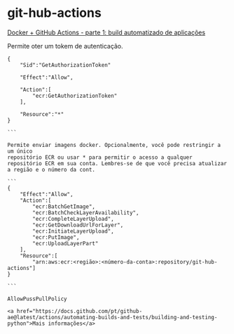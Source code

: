 # git-hub-actions

<a href="https://renatogroffe.medium.com/docker-github-actions-parte-1-build-automatizado-de-aplica%C3%A7%C3%B5es-7346f04c7f4e">Docker + GitHub Actions - parte 1: build automatizado de aplicações</a>


Permite oter um tokem de autenticação.

````
{
    "Sid":"GetAuthorizationToken"

    "Effect":"Allow",

    "Action":[
        "ecr:GetAuthorizationToken"
    ],

    "Resource":"*"
}

```

Permite enviar imagens docker. Opcionalmente, você pode restringir a um único
repositório ECR ou usar * para permitir o acesso a qualquer repositório ECR em sua conta. Lembres-se de que você precisa atualizar a região e o número da cont. 

```
{
    "Effect":"Allow",
    "Action":[
        "ecr:BatchGetImage",
        "ecr:BatchCheckLayerAvailability",
        "ecr:CompleteLayerUpload",
        "ecr:GetDownloadUrlForLayer",
        "ecr:InitiateLayerUpload",
        "ecr:PutImage",
        "ecr:UploadLayerPart"
    ],
    "Resource":[
        "arn:aws:ecr:<região>:<número-da-conta>:repository/git-hub-actions"]
}

```

AllowPussPullPolicy

<a href="https://docs.github.com/pt/github-ae@latest/actions/automating-builds-and-tests/building-and-testing-python">Mais informações</a>




